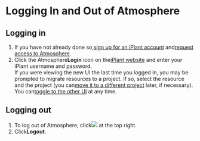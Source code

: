 # Logging In and Out of Atmosphere

## Logging in

1.  If you have not already done so,[sign up for an iPlant account](https://pods.iplantcollaborative.org/wiki/display/atmman/Requesting+Access+to+Atmosphere "Requesting Access to Atmosphere") and[request access to Atmosphere](https://pods.iplantcollaborative.org/wiki/display/DEmanual/Adding+an+App+or+Service "Adding an App or Service").
2.  Click the Atmosphere**Login** icon on the[iPlant website](http://www.iplantcollaborative.org/) and enter your iPlant username and password.  
    If you were viewing the new UI the last time you logged in, you may be prompted to migrate resources to a project. If so, select the resource and the project (you can[move it to a different project](https://pods.iplantcollaborative.org/wiki/display/atmman/Moving+an+Instance+to+a+Different+Project+%28Atmo-Beta%29 "Moving an Instance to a Different Project (Atmo-Beta)") later, if necessary). You can[toggle to the other UI](https://pods.iplantcollaborative.org/wiki/display/atmman/Toggling+Between+the+New+UI+and+Old+UI "Toggling Between the New UI and Old UI") at any time.

## Logging out

1.  To log out of Atmosphere, click![](https://pods.iplantcollaborative.org/wiki/download/attachments/9315280/SettingsIcon.png?version=1&modificationDate=1368724648000) at the top right.
2.  Click**Logout**.